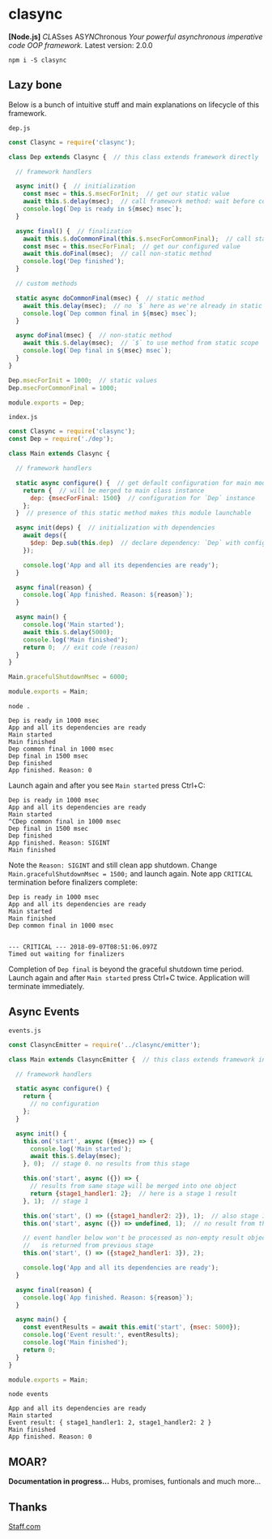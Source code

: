 
# clasync
**[Node.js]** *CL*ASses AS*YNC*hronous
*Your powerful asynchronous imperative code OOP framework.*
Latest version: 2.0.0

`npm i -S clasync`

## Lazy bone
Below is a bunch of intuitive stuff and main explanations on lifecycle of this framework.

`dep.js`
```js
const Clasync = require('clasync');

class Dep extends Clasync {  // this class extends framework directly

  // framework handlers

  async init() {  // initialization
    const msec = this.$.msecForInit;  // get our static value
    await this.$.delay(msec);  // call framework method: wait before continue
    console.log(`Dep is ready in ${msec} msec`);
  }

  async final() {  // finalization
    await this.$.doCommonFinal(this.$.msecForCommonFinal);  // call static method
    const msec = this.msecForFinal;  // get our configured value
    await this.doFinal(msec);  // call non-static method
    console.log('Dep finished');
  }

  // custom methods

  static async doCommonFinal(msec) {  // static method
    await this.delay(msec);  // no `$` here as we're already in static scope
    console.log(`Dep common final in ${msec} msec`);
  }

  async doFinal(msec) {  // non-static method
    await this.$.delay(msec);  // `$` to use method from static scope
    console.log(`Dep final in ${msec} msec`);
  }
}

Dep.msecForInit = 1000;  // static values
Dep.msecForCommonFinal = 1000;

module.exports = Dep;
```

`index.js`
```js
const Clasync = require('clasync');
const Dep = require('./dep');

class Main extends Clasync {

  // framework handlers

  static async configure() {  // get default configuration for main module
    return {  // will be merged to main class instance
      dep: {msecForFinal: 1500}  // configuration for `Dep` instance
    };
  }  // presence of this static method makes this module launchable

  async init(deps) {  // initialization with dependencies
    await deps({
      $dep: Dep.sub(this.dep)  // declare dependency: `Dep` with configuration
    });

    console.log('App and all its dependencies are ready');
  }

  async final(reason) {
    console.log(`App finished. Reason: ${reason}`);
  }

  async main() {
    console.log('Main started');
    await this.$.delay(5000);
    console.log('Main finished');
    return 0;  // exit code (reason)
  }
}

Main.gracefulShutdownMsec = 6000;

module.exports = Main;

```
`node .`
```
Dep is ready in 1000 msec
App and all its dependencies are ready
Main started
Main finished
Dep common final in 1000 msec
Dep final in 1500 msec
Dep finished
App finished. Reason: 0
```
Launch again and after you see `Main started` press Ctrl+C:
```
Dep is ready in 1000 msec
App and all its dependencies are ready
Main started
^CDep common final in 1000 msec
Dep final in 1500 msec
Dep finished
App finished. Reason: SIGINT
Main finished
```
Note the `Reason: SIGINT` and still clean app shutdown.
Change `Main.gracefulShutdownMsec = 1500;` and launch again. Note app `CRITICAL` termination before finalizers complete:
```
Dep is ready in 1000 msec
App and all its dependencies are ready
Main started
Main finished
Dep common final in 1000 msec


--- CRITICAL --- 2018-09-07T08:51:06.097Z
Timed out waiting for finalizers
```
Completion of `Dep final` is beyond the graceful shutdown time period.
Launch again and after `Main started` press Ctrl+C twice. Application will terminate immediately.

## Async Events
`events.js`
```js
const ClasyncEmitter = require('../clasync/emitter');

class Main extends ClasyncEmitter {  // this class extends framework indirectly

  // framework handlers

  static async configure() {
    return {
      // no configuration
    };
  }

  async init() {
    this.on('start', async ({msec}) => {
      console.log('Main started');
      await this.$.delay(msec);
    }, 0);  // stage 0. no results from this stage

    this.on('start', async ({}) => {
      // results from same stage will be merged into one object
      return {stage1_handler1: 2};  // here is a stage 1 result
    }, 1);  // stage 1

    this.on('start', () => ({stage1_handler2: 2}), 1);  // also stage 1: sync handler
    this.on('start', async ({}) => undefined, 1);  // no result from this stage 1 async handler

    // event handler below won't be processed as non-empty result object
    //   is returned from previous stage
    this.on('start', () => ({stage2_handler1: 3}), 2);

    console.log('App and all its dependencies are ready');
  }

  async final(reason) {
    console.log(`App finished. Reason: ${reason}`);
  }

  async main() {
    const eventResults = await this.emit('start', {msec: 5000});
    console.log('Event result:', eventResults);
    console.log('Main finished');
    return 0;
  }
}

module.exports = Main;
```
`node events`
```
App and all its dependencies are ready
Main started
Event result: { stage1_handler1: 2, stage1_handler2: 2 }
Main finished
App finished. Reason: 0
```

## MOAR?
**Documentation in progress...** Hubs, promises, funtionals and much more...

## Thanks
[Staff.com](https://staff.com/)
